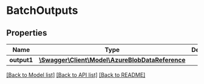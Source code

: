 # BatchOutputs

## Properties
Name | Type | Description | Notes
------------ | ------------- | ------------- | -------------
**output1** | [**\Swagger\Client\Model\AzureBlobDataReference**](AzureBlobDataReference.md) |  | [optional] 

[[Back to Model list]](../README.md#documentation-for-models) [[Back to API list]](../README.md#documentation-for-api-endpoints) [[Back to README]](../README.md)


